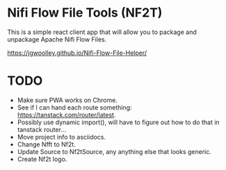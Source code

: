 # Nifi Flow File Tools (NF2T)

This is a simple react client app that will allow you to package and unpackage Apache Nifi Flow Files.

https://jgwoolley.github.io/Nifi-Flow-File-Helper/

# TODO

- Make sure PWA works on Chrome.
- See if I can hand each route something: https://tanstack.com/router/latest.
- Possibly use dynamic import(), will have to figure out how to do that in tanstack router...
- Move project info to asciidocs.
- Change Nfft to Nf2t.
- Update Source to Nf2tSource, any anything else that looks generic.
- Create Nf2t logo.